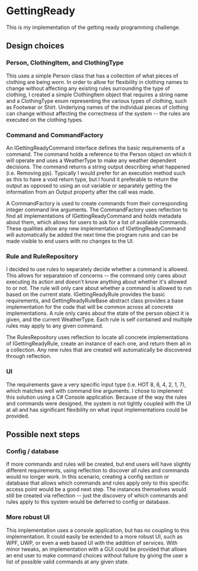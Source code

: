 # GettingReady
This is my implementation of the getting ready programming challenge. 

## Design choices

### Person, ClothingItem, and ClothingType
This uses a simple Person class that has a collection of what pieces of clothing are being worn. In order to allow for 
flexibility in clothing names to change without affecting any existing rules surrounding the type of clothing, I created 
a simple ClothingItem object that requires a string name and a ClothingType enum representing the various types of clothing, 
such as Footwear or Shirt. Underlying names of the individual pieces of clothing can change without affecting the correctness 
of the system -- the rules are executed on the clothing types.

### Command and CommandFactory
An IGettingReadyCommand interface defines the basic requirements of a command. The command holds a reference to the Person object
on which it will operate and uses a WeatherType to make any weather dependent decisions. The command returns a string output 
describing what happened (i.e. Removing pjs). Typically I would prefer for an execution method such as this to have a void return type, 
but I found it preferable to return the output as opposed to using an out variable or separately getting the information from
an Output property after the call was made. 

A CommandFactory is used to create commands from their corresponding integer command line arguments. The CommandFactory uses 
reflection to find all implementations of IGettingReadyCommand and holds metadata about them, which allows for users to ask for 
a list of available commands. These qualities allow any new implementation of IGettingReadyCommand will automatically be 
added the next time the program runs and can be made visible to end users with no changes to the UI. 

### Rule and RuleRepository
I decided to use rules to separately decide whether a command is allowed. This allows for separateion of concerns -- the command
only cares about executing its action and doesn't know anything about whether it's allowed to or not. The rule will only care about
whether a command is allowed to run based on the current state. IGettingReadyRule provides the basic requirements, and 
GettingReadyRuleBase abstract class provides a base implementation for the code that will be common across all concrete 
implementations. A rule only cares about the state of the person object it is given, and the current WeatherType. Each rule is
self contained and multiple rules may apply to any given command.

The RulesRepository uses reflection to locate all concrete implementations of IGettingReadyRule, create an instance of each one,
and return them all in a collection. Any new rules that are created will automatically be discovered through reflection.

### UI
The requirements gave a very specific input type (i.e. HOT 8, 6, 4, 2, 1, 7), which matches well with command line arguments. I chose
to implement this solution using a C# Console application. Because of the way the rules and commands were designed, the system is
not tightly coupled with the UI at all and has significant flexibility on what input implementations could be provided.

## Possible next steps

### Config / database
If more commands and rules will be created, but end users will have slightly different requirements, using reflection to discover 
all rules and commands would no longer work. In this scenario, creating a config section or database that allows which commands and 
rules apply only to this specific access point would be a good next step. The instances themselves would still be created via
reflection -- just the discovery of which commands and rules apply to this system would be deferred to config or database. 

### More robust UI
This implementation uses a console application, but has no coupling to this implementation. It could easily be extended to a more 
robust UI, such as WPF, UWP, or even a web based UI with the addition of services. With minor tweaks, an implementation with a GUI 
could be provided that allows an end user to make command choices without failure by giving the user a list of possible valid
commands at any given state. 
